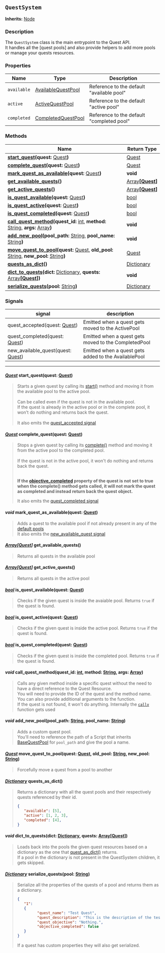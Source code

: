 ## `QuestSystem`
**Inherits:** [Node](https://docs.godotengine.org/en/stable/classes/class_node.html)
### Description

The `QuestSystem` class is the main entrypoint to the Quest API.<br>
It handles all the [quest pools] and also provide helpers to add more pools or manage your quests resources.<br>

### Properties

| Name           | Type        | Description |
| ---------------| ------------| ------------| 
| `available`    | [AvailableQuestPool](#availablequestpool)| Reference to the default "available pool" |
| `active`    | [ActiveQuestPool](#activequestpool)| Reference to the default "active pool" |
| `completed`    | [CompletedQuestPool](#completedquestpool)| Reference to the default "completed pool" |

### Methods

| Name | Return Type |
| ---- | ----------- |
| [**start_quest**](#quest-start_questquest-quest)**(quest:** [Quest](/api/quest_resource.md)**)** | [Quest](/api/quest_resource.md) |
| [**complete_quest**](#quest-complete_questquest-quest)**(quest:** [Quest](/api/quest_resource.md)**)** | [Quest](/api/quest_resource.md) |
| [**mark_quest_as_available**](#void-mark_quest_as_availablequest-quest)**(quest:** [Quest](/api/quest_resource.md)**)** | **void** |
| [**get_available_quests**](#arrayquest-get_available_quests)**()** | [Array](https://docs.godotengine.org/en/stable/classes/class_array.html)**[[Quest](/api/quest_resource.md)]** |
| [**get_active_quests**](#arrayquest-get_active_quests)**()** | [Array](https://docs.godotengine.org/en/stable/classes/class_array.html)**[[Quest](/api/quest_resource.md)]** |
| [**is_quest_available**](#bool-is_quest_availablequest-quest)**(quest:** [Quest](/api/quest_resource.md)**)** | [bool](https://docs.godotengine.org/en/stable/classes/class_bool.html) |
| [**is_quest_active**](#bool-is_quest_activequest-quest)**(quest:** [Quest](/api/quest_resource.md)**)** | [bool](https://docs.godotengine.org/en/stable/classes/class_bool.html) |
| [**is_quest_completed**](#bool-is_quest_completedquest-quest)**(quest:** [Quest](/api/quest_resource.md)**)** | [bool](https://docs.godotengine.org/en/stable/classes/class_bool.html) |
| [**call_quest_method**](#void-call_quest_methodquest_id-int-method-string--args-array)**(quest_id:** [int](https://docs.godotengine.org/en/stable/classes/class_int.html), **method:** [String](https://docs.godotengine.org/en/stable/classes/class_string.html),  **args:** [Array](https://docs.godotengine.org/en/stable/classes/class_array.html)**)** | **void** |
| [**add_new_pool**](#void-add_new_poolpool_path-string-pool_name-string)**(pool_path:** [String](https://docs.godotengine.org/en/stable/classes/class_string.html), **pool_name:** [String](https://docs.godotengine.org/en/stable/classes/class_string.html)**)** | **void** |
| [**move_quest_to_pool**](#quest-move_quest_to_poolquest-quest-old_pool-string-new_pool-string)**(quest:** [Quest](/api/quest_resource.md), **old_pool:** [String](https://docs.godotengine.org/en/stable/classes/class_string.html), **new_pool:** [String](https://docs.godotengine.org/en/stable/classes/class_string.html)**)** | [Quest](/api/quest_resource.md) |
| [**quests_as_dict**](#dictionary-quests_as_dict)**()** | [Dictionary](https://docs.godotengine.org/en/stable/classes/class_dictionary.html) |
| [**dict_to_quests**](#void-dict_to_questsdict-dictionary-quests-arrayquest)**(dict:** [Dictionary](https://docs.godotengine.org/en/stable/classes/class_dictionary.html), **quests:** [Array](https://docs.godotengine.org/en/stable/classes/class_array.html)**[[Quest](/api/quest_resource.md)])** | **void** |
| [**serialize_quests**](#dictionary-serialize_questspool-string)**(pool:** [String](https://docs.godotengine.org/en/stable/classes/class_string.html)**)** | [Dictionary](https://docs.godotengine.org/en/stable/classes/class_dictionary.html) |

### Signals
| signal | description |
| ------ | ----------- |
| quest_accepted(quest: [Quest](/api/quest_resource.md)) | Emitted when a quest gets moved to the ActivePool |
| quest_completed(quest: [Quest](/api/quest_resource.md)) | Emitted when a quest gets moved to the CompletedPool |
| new_available_quest(quest: [Quest](/api/quest_resource.md)) | Emitted when a quest gets added to the AvailablePool |

--------------
#### _[Quest](/api/quest_resource.md)_ **start_quest(quest:** [Quest](/api/quest_resource.md)**)**
> Starts a given quest by calling its [start()]() method and moving it from the available pool to the active pool.<br><br>
> Can be called even if the quest is not in the available pool.<br>
> If the quest is already in the active pool or in the complete pool, it won't do nothing and returns back the quest.<br><br>
> It also emits the [quest_accepted signal](#signals)

#### _[Quest](/api/quest_resource.md)_ **complete_quest(quest:** [Quest](/api/quest_resource.md)**)**
> Stops a given quest by calling its [complete()]() method and moving it from the active pool to the completed pool.<br><br>
> If the quest is not in the active pool, it won't do nothing and returns back the quest.<br><br>
>
> **If the [objective_completed]() property of the quest is not set to true when the complete() method gets called, it will not mark the quest as completed and instead return back the quest object.**
>
> It also emits the [quest_completed signal](#signals)

#### _void_ **mark_quest_as_available(quest:** [Quest](/api/quest_resource.md)**)**
> Adds a quest to the available pool if not already present in any of the [default pools](#properties)<br>
> It also emits the [new_available_quest signal](#signals)

#### _[Array](https://docs.godotengine.org/en/stable/classes/class_array.html)**[[Quest](/api/quest_resource.md)]**_ **get_available_quests()**
> Returns all quests in the available pool

#### _[Array](https://docs.godotengine.org/en/stable/classes/class_array.html)**[[Quest](/api/quest_resource.md)]**_ **get_active_quests()**
> Returns all quests in the active pool

#### _[bool](https://docs.godotengine.org/en/stable/classes/class_bool.html)_ **is_quest_available(quest:** [Quest](/api/quest_resource.md)**)**
> Checks if the given quest is inside the avaiable pool. Returns `true` if the quest is found.

#### _[bool](https://docs.godotengine.org/en/stable/classes/class_bool.html)_ **is_quest_active(quest:** [Quest](/api/quest_resource.md)**)**
> Checks if the given quest is inside the active pool. Returns `true` if the quest is found.

#### _[bool](https://docs.godotengine.org/en/stable/classes/class_bool.html)_ **is_quest_completed(quest:** [Quest](/api/quest_resource.md)**)**
> Checks if the given quest is inside the completed pool. Returns `true` if the quest is found.

#### _void_ **call_quest_method(quest_id:** [int](https://docs.godotengine.org/en/stable/classes/class_int.html), **method:** [String](https://docs.godotengine.org/en/stable/classes/class_string.html),  **args:** [Array](https://docs.godotengine.org/en/stable/classes/class_array.html)**)**
> Calls any given method inside a specific quest without the need to have a direct reference to the Quest Resource.<br>
> You will need to provide the ID of the quest and the method name.<br>
> You can also provide additional arguments to the function.<br>
> If the quest is not found, it won't do anything.
> Internally the [`callv`](https://docs.godotengine.org/it/stable/classes/class_object.html#class-object-method-callv) function gets used

#### _void_ **add_new_pool(pool_path:** [String](https://docs.godotengine.org/en/stable/classes/class_string.html), **pool_name:** [String](https://docs.godotengine.org/en/stable/classes/class_string.html)**)**
> Adds a custom quest pool.<br>
> You'll need to reference the path of a Script that inherits [BaseQuestPool](/api/quest_pool/base_quest_pool.md) for `pool_path` and give the pool a name.

#### _[Quest](/api/quest_resource.md)_ **move_quest_to_pool(quest:** [Quest](/api/quest_resource.md), **old_pool:** [String](https://docs.godotengine.org/en/stable/classes/class_string.html), **new_pool:** [String](https://docs.godotengine.org/en/stable/classes/class_string.html)**)**
> Forcefully move a quest from a pool to another

#### _[Dictionary](https://docs.godotengine.org/en/stable/classes/class_dictionary.html)_ **quests_as_dict()**
> Returns a dictionary with all the quest pools and their respectively quests referenced by their id.
> ```json
> {
>    "available": [5],
>    "active": [1, 2, 3],
>    "completed": [4],
> }
> ```
>
#### _void_ **dict_to_quests(dict:** [Dictionary](https://docs.godotengine.org/en/stable/classes/class_dictionary.html), **quests:** [Array](https://docs.godotengine.org/en/stable/classes/class_array.html)**[[Quest](/api/quest_resource.md)])**
> Loads back into the pools the given quest resources based on a dictionary as the one that [quest_as_dict()](#dictionary-quests_as_dict) returns.<br>
> If a pool in the dictionary is not present in the QuestSystem children, it gets skipped.

#### _[Dictionary](https://docs.godotengine.org/en/stable/classes/class_dictionary.html)_ **serialize_quests(pool:** [String](https://docs.godotengine.org/en/stable/classes/class_string.html)**)**
> Serialize all the properties of the quests of a pool and returns them as a dictionary.<br>
> ```json
> { 
>    "1": 
>    { 
>          "quest_name": "Test Quest",
>          "quest_description": "This is the description of the test quest.",
>          "quest_objective": "Nothing.",
>          "objective_completed": false
>    }
> }
> ```
>
> If a quest has custom properties they will also get serialized.